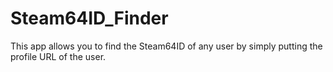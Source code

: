 # Steam64ID_Finder
This app allows you to find the Steam64ID of any user by simply putting the profile URL of the user.

